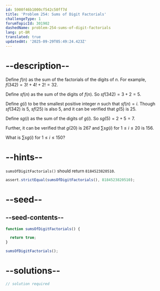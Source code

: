 ```yaml
---
id: 5900f46b1000cf542c50ff7d
title: 'Problem 254: Sums of Digit Factorials'
challengeType: 1
forumTopicId: 301902
dashedName: problem-254-sums-of-digit-factorials
lang: pt-BR
translated: true
updatedAt: '2025-09-29T05:49:24.423Z'
---
```


# --description--

Define $f(n)$ as the sum of the factorials of the digits of $n$. For example, $f(342) = 3! + 4! + 2! = 32$.

Define $sf(n)$ as the sum of the digits of $f(n)$. So $sf(342) = 3 + 2 = 5$.

Define $g(i)$ to be the smallest positive integer $n$ such that $sf(n) = i$. Though $sf(342)$ is 5, $sf(25)$ is also 5, and it can be verified that $g(5)$ is 25.

Define $sg(i)$ as the sum of the digits of $g(i)$. So $sg(5) = 2 + 5 = 7$.

Further, it can be verified that $g(20)$ is 267 and $\sum sg(i)$ for $1 ≤ i ≤ 20$ is 156.

What is $\sum sg(i)$ for $1 ≤ i ≤ 150$?

# --hints--

`sumsOfDigitFactorials()` should return `8184523820510`.

```js
assert.strictEqual(sumsOfDigitFactorials(), 8184523820510);
```

# --seed--

## --seed-contents--

```js
function sumsOfDigitFactorials() {

  return true;
}

sumsOfDigitFactorials();
```

# --solutions--

```js
// solution required
```
